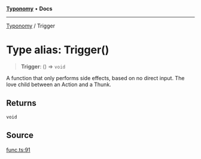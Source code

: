 [**Typonomy**](../README.md) • **Docs**

***

[Typonomy](../globals.md) / Trigger

# Type alias: Trigger()

> **Trigger**: () => `void`

A function that only performs side effects, based on no direct input.
The love child between an Action and a Thunk.

## Returns

`void`

## Source

[func.ts:91](https://github.com/softcraft-development/typonomy/blob/e1364998248d4274156807a851bf36cc6159b829/src/func.ts#L91)
